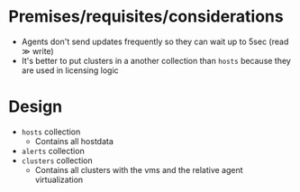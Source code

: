 # Premises/requisites/considerations
*	Agents don't send updates frequently so they can wait up to 5sec (read ≫ write)
*	It's better to put clusters in a another collection than ```hosts``` because they are used in licensing logic 
# Design
* ```hosts``` collection
	* Contains all hostdata
* ```alerts``` collection
* ```clusters``` collection
	* Contains all clusters with the vms and the relative agent virtualization